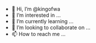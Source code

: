 - 👋 Hi, I’m @kingofwa
- 👀 I’m interested in ...
- 🌱 I’m currently learning ...
- 💞️ I’m looking to collaborate on ...
- 📫 How to reach me ...

<!---
kingofwa/kingofwa is a ✨ special ✨ repository because its `README.md` (this file) appears on your GitHub profile.
You can click the Preview link to take a look at your changes.
--->
